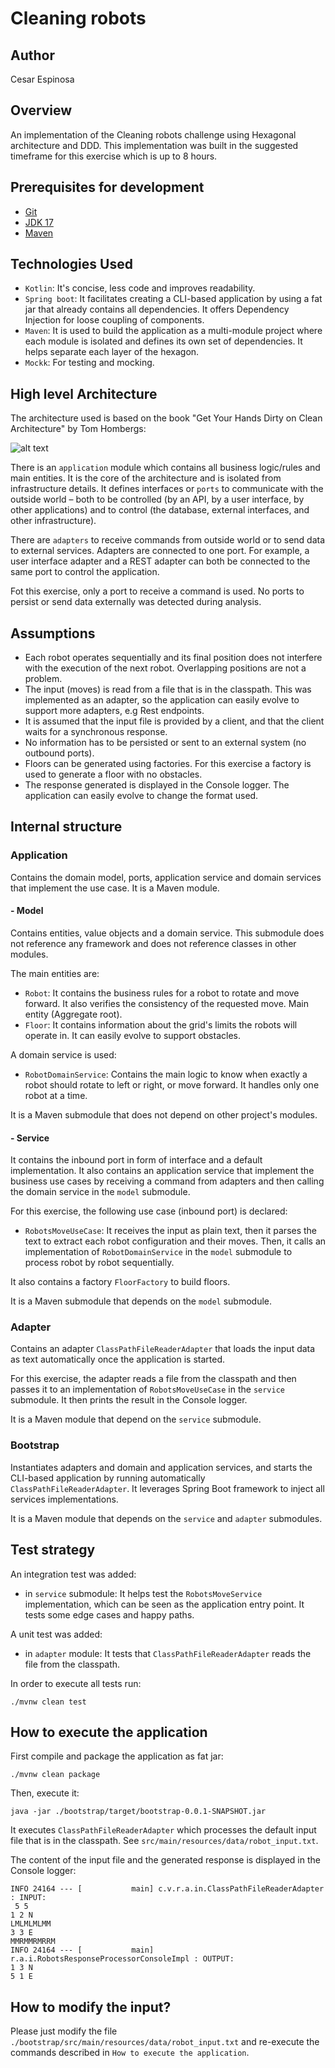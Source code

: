 # Cleaning robots

## Author
Cesar Espinosa

## Overview
An implementation of the Cleaning robots challenge using Hexagonal architecture and DDD. 
This implementation was built in the suggested timeframe for this exercise which is up to 8 hours.

## Prerequisites for development

- [Git](https://git-scm.com/downloads)
- [JDK 17](https://adoptium.net/)
- [Maven](https://maven.apache.org/download.cgi)

## Technologies Used

- `Kotlin`: It's concise, less code and improves readability. 
- `Spring boot`: It facilitates creating a CLI-based application by using a fat jar that already contains all dependencies. It offers Dependency Injection for loose coupling of components. 
- `Maven`: It is used to build the application as a multi-module project where each module is isolated and defines its own set of dependencies. It helps separate each layer of the hexagon.
- `Mockk`: For testing and mocking. 

## High level Architecture

The architecture used is based on the book "Get Your Hands Dirty on Clean Architecture" by Tom Hombergs:

![alt text](https://www.happycoders.eu/wp-content/uploads/2023/06/hexagonal-architecture-java.v4-944x709.png)

There is an `application` module which contains all business logic/rules and main entities. It is the core of the architecture and is isolated from infrastructure details.
It defines interfaces or `ports` to communicate with the outside world – both to be controlled (by an API, by a user interface, by other applications) and to control (the database, external interfaces, and other infrastructure).

There are `adapters` to receive commands from outside world or to send data to external services. Adapters are connected to one port. For example, a user interface adapter and a REST adapter can both be connected to the same port to control the application.

Fot this exercise, only a port to receive a command is used. No ports to persist or send data externally was detected during analysis. 

## Assumptions

- Each robot operates sequentially and its final position does not interfere with the execution of the next robot. Overlapping positions are not a problem.
- The input (moves) is read from a file that is in the classpath. This was implemented as an adapter, so the application can easily evolve to support more adapters, e.g Rest endpoints.
- It is assumed that the input file is provided by a client, and that the client waits for a synchronous response.
- No information has to be persisted or sent to an external system (no outbound ports).
- Floors can be generated using factories. For this exercise a factory is used to generate a floor with no obstacles.
- The response generated is displayed in the Console logger. The application can easily evolve to change the format used.


## Internal structure

### Application

Contains the domain model, ports, application service and domain services that implement the use case.
It is a Maven module.

#### - Model
Contains entities, value objects and a domain service. This submodule does not reference any framework and does not reference classes in other modules.

The main entities are:
- `Robot`: It contains the business rules for a robot  to rotate and move forward. It also verifies the consistency of the requested move. Main entity (Aggregate root).
- `Floor`: It contains information about the grid's limits the robots will operate in. It can easily evolve to support obstacles.

A domain service is used:
- `RobotDomainService`: Contains the main logic to know when exactly a robot should rotate to left or right, or move forward. It handles only one robot at a time.

It is a Maven submodule that does not depend on other project's modules.

#### - Service
It contains the inbound port in form of interface and a default implementation. It also contains an application service that implement the business use cases by receiving a command from adapters and then calling the domain service in the `model` submodule.

For this exercise, the following use case (inbound port) is declared:
- `RobotsMoveUseCase`: It receives the input as plain text, then it parses the text to extract each robot configuration and their moves.  Then, it calls an implementation of `RobotDomainService` in the `model` submodule to process robot by robot sequentially.

It also contains a factory `FloorFactory` to build floors.

It is a Maven submodule that depends on the `model` submodule.
### Adapter

Contains an adapter `ClassPathFileReaderAdapter` that loads the input data as text automatically once the application is started. 

For this exercise, the adapter reads a file from the classpath and then passes it to an implementation of `RobotsMoveUseCase` in the `service` submodule. It then prints the result in the Console logger.

It is a Maven module that depend on the `service` submodule.
### Bootstrap

Instantiates adapters and domain and application services, and starts the CLI-based application by running automatically `ClassPathFileReaderAdapter`.
It leverages Spring Boot framework to inject all services implementations.

It is a Maven module that depends on the `service` and `adapter` submodules.
## Test strategy

An integration test was added:

- in `service` submodule: It helps test the `RobotsMoveService` implementation, which can be seen as the application entry point. It tests some edge cases and happy paths.

A unit test was added:
- in `adapter` module: It tests that `ClassPathFileReaderAdapter` reads the file from the classpath. 

In order to execute all tests run:
```
./mvnw clean test
```

## How to execute the application

First compile and package the application as fat jar:
```
./mvnw clean package
```
Then, execute it:
```
java -jar ./bootstrap/target/bootstrap-0.0.1-SNAPSHOT.jar
```

It executes `ClassPathFileReaderAdapter` which processes the default input file that is in the classpath. See `src/main/resources/data/robot_input.txt`.

The content of the input file and the generated response is displayed in the Console logger:

```
INFO 24164 --- [           main] c.v.r.a.in.ClassPathFileReaderAdapter    : INPUT:
 5 5
1 2 N
LMLMLMLMM
3 3 E
MMRMMRMRRM
INFO 24164 --- [           main] r.a.i.RobotsResponseProcessorConsoleImpl : OUTPUT:
1 3 N
5 1 E

```


## How to modify the input?
Please just modify the file `./bootstrap/src/main/resources/data/robot_input.txt` and re-execute the commands described in `How to execute the application`. 

